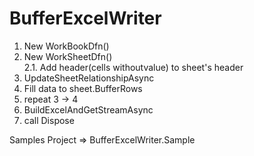 # BufferExcelWriter

1. New WorkBookDfn()  
2. New WorkSheetDfn()  
    2.1. Add header(cells withoutvalue) to sheet's header
3.  UpdateSheetRelationshipAsync  
4.  Fill data to sheet.BufferRows  
5.  repeat 3 -> 4
6.  BuildExcelAndGetStreamAsync
7.  call Dispose


Samples Project => BufferExcelWriter.Sample
